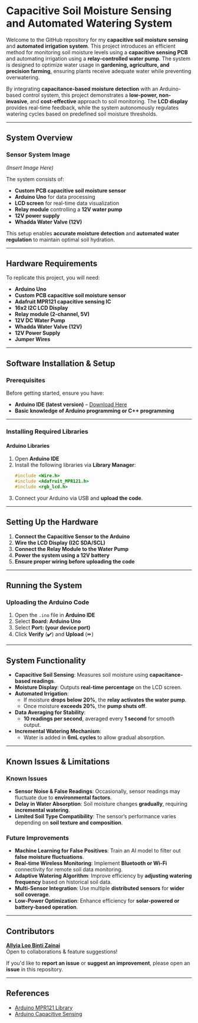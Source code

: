 # **Capacitive Soil Moisture Sensing and Automated Watering System**

Welcome to the GitHub repository for my **capacitive soil moisture sensing** and **automated irrigation system**. This project introduces an efficient method for monitoring soil moisture levels using a **capacitive sensing PCB** and automating irrigation using a **relay-controlled water pump**. The system is designed to optimize water usage in **gardening, agriculture, and precision farming**, ensuring plants receive adequate water while preventing overwatering.

By integrating **capacitance-based moisture detection** with an Arduino-based control system, this project demonstrates a **low-power, non-invasive**, and **cost-effective** approach to soil monitoring. The **LCD display** provides real-time feedback, while the system autonomously regulates watering cycles based on predefined soil moisture thresholds.

---

##  System Overview

### **Sensor System Image**
*(Insert Image Here)*

The system consists of:
-  **Custom PCB capacitive soil moisture sensor**
-  **Arduino Uno** for data processing
-  **LCD screen** for real-time data visualization
-  **Relay module** controlling a **12V water pump**
-  **12V power supply**
-  **Whadda Water Valve (12V)**

This setup enables **accurate moisture detection** and **automated water regulation** to maintain optimal soil hydration.

---

##  Hardware Requirements

To replicate this project, you will need:

- **Arduino Uno**
- **Custom PCB capacitive soil moisture sensor**
- **Adafruit MPR121 capacitive sensing IC**
- **16x2 I2C LCD Display**
- **Relay module (2-channel, 5V)**
- **12V DC Water Pump**
- **Whadda Water Valve (12V)**
- **12V Power Supply**
- **Jumper Wires**

---

##  Software Installation & Setup

### **Prerequisites**
Before getting started, ensure you have:
- **Arduino IDE (latest version)** – [Download Here](https://www.arduino.cc/en/software)
- **Basic knowledge of Arduino programming or C++ programming**

---

### **Installing Required Libraries**

#### **Arduino Libraries**
1. Open **Arduino IDE**
2. Install the following libraries via **Library Manager**:
   ```cpp
   #include <Wire.h>
   #include <Adafruit_MPR121.h>
   #include <rgb_lcd.h>
   ```
3. Connect your Arduino via USB and **upload the code**.

---

##  Setting Up the Hardware

1. **Connect the Capacitive Sensor to the Arduino**
2. **Wire the LCD Display (I2C SDA/SCL)**
3. **Connect the Relay Module to the Water Pump**
4. **Power the system using a 12V battery**
5. **Ensure proper wiring before uploading the code**

---

##  Running the System

### **Uploading the Arduino Code**
1. Open the `.ino` file in **Arduino IDE**
2. Select **Board: Arduino Uno**
3. Select **Port: (your device port)**
4. Click **Verify** (✔️) and **Upload** (⏩)

---

##  System Functionality

- **Capacitive Soil Sensing**: Measures soil moisture using **capacitance-based readings**.
- **Moisture Display**: Outputs **real-time percentage** on the LCD screen.
- **Automated Irrigation**:
  - If moisture **drops below 20%**, the **relay activates the water pump**.
  - Once moisture **exceeds 20%**, the **pump shuts off**.
- **Data Averaging for Stability**:
  - **10 readings per second**, averaged every **1 second** for smooth output.
- **Incremental Watering Mechanism**:
  - Water is added in **6mL cycles** to allow gradual absorption.

---

##  Known Issues & Limitations

### **Known Issues**
- **Sensor Noise & False Readings**: Occasionally, sensor readings may fluctuate due to **environmental factors**.
- **Delay in Water Absorption**: Soil moisture changes **gradually**, requiring **incremental watering**.
- **Limited Soil Type Compatibility**: The sensor’s performance varies depending on **soil texture and composition**.

### **Future Improvements**
- **Machine Learning for False Positives**: Train an AI model to filter out **false moisture fluctuations**.
- **Real-time Wireless Monitoring**: Implement **Bluetooth or Wi-Fi** connectivity for remote soil data monitoring.
- **Adaptive Watering Algorithm**: Improve efficiency by **adjusting watering frequency** based on historical soil data.
- **Multi-Sensor Integration**: Use multiple **distributed sensors** for **wider soil coverage**.
- **Low-Power Optimization**: Enhance efficiency for **solar-powered or battery-based operation**.

---

##  Contributors

 **[Allyia Loo Binti Zainai](https://github.com/Allyia)**  
 Open to collaborations & feature suggestions!  

If you'd like to **report an issue** or **suggest an improvement**, please open an **issue** in this repository. 

---

##  References

- [Arduino MPR121 Library](https://github.com/adafruit/Adafruit_MPR121)
- [Arduino Capacitive Sensing](https://playground.arduino.cc/Main/CapacitiveSensor/)
